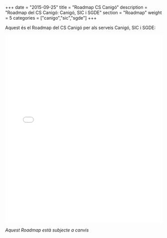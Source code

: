 +++
date        = "2015-09-25"
title       = "Roadmap CS Canigó"
description = "Roadmap del CS Canigó: Canigó, SIC i SGDE"
section     = "Roadmap"
weight      = 5
categories  = ["canigo","sic","sgde"]
+++

Aquest és el Roadmap del CS Canigó per als serveis Canigó, SIC i SGDE:
<iframe src='//cdn.knightlab.com/libs/timeline3/latest/embed/index.html?source=1ycTBuP_02_fFQYHePMhAxAnNt70R4GyTP4phJn3EHi8&font=Default&lang=ca&initial_zoom=1&height=600&start_at_slide=17' width='100%' height='600' frameborder='0'></iframe>

*Aquest Roadmap està subjecte a canvis*
